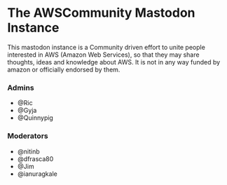 # The AWSCommunity Mastodon Instance

This mastodon instance is a Community driven effort to unite people interested in AWS (Amazon Web Services), so that they may share thoughts, ideas and knowledge about AWS. It is not in any way funded by amazon or officially endorsed by them.

### Admins

- @Ric
- @Gyja
- @Quinnypig

### Moderators

- @nitinb
- @dfrasca80
- @Jim
- @ianuragkale

